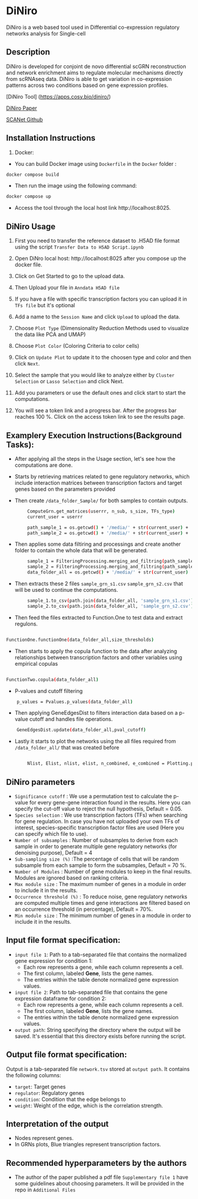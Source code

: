 # DiNiro

DiNiro is a web based tool used in Differential co-expression regulatory networks analysis for Single-cell

## Description

DiNiro is developed for conjoint de novo differential scGRN reconstruction and network enrichment aims to regulate molecular mechanisms directly from scRNAseq data. DiNiro is able to get variation in co-expression patterns across two conditions based on gene expression profiles.

[DiNiro Tool] (https://apps.cosy.bio/diniro/)

[DiNiro Paper](https://academic.oup.com/nargab/article/5/1/lqad018/7069287)

[SCANet Github](https://gitlab.com/mhanedd/diniro)


## Installation Instructions

1) Docker:

- You can build Docker image using `Dockerfile` in the `Docker` folder :
  
```bash
docker compose build
```

- Then run the image using the following command:

```bash
docker compose up
```

- Access the tool through the local host link http://localhost:8025.


## DiNiro Usage

1. First you need to transfer the reference dataset to .H5AD file format using the script `Transfer Data to H5AD Script.ipynb` 

2. Open DiNro local host: http://localhost:8025 after you compose up the docker file.

3. Click on Get Started to go to the upload data.

4. Then Upload your file in `Anndata H5AD file`
5. If you have a file with specific transcription factors you can upload it in `TFs file` but it's optional
6. Add a name to the `Session Name` and click `Upload` to upload the data.

7. Choose `Plot Type` (Dimensionality Reduction Methods used to visualize the data like PCA and UMAP)
8. Choose `Plot Color` (Coloring Criteria to color cells)
9. Click on `Update Plot` to update it to the choosen type and color and then click `Next`. 

10. Select the sample that you would like to analyze either by `Cluster Selection` or `Lasso Selection` and click Next.

11. Add you parameters or use the default ones and click start to start the computations.

12. You will see a token link and a progress bar. After the progress bar reaches 100 %. Click on the access token link to see the results page.


## Examplery Execution Instructions(Background Tasks):

- After applying all the steps in the Usage section, let's see how the computations are done.

- Starts by retrieving matrices related to gene regulatory networks, which include interaction matrices between transcription factors and target genes based on the parameters provided 

- Then create `/data_folder_Sample/` for both samples to contain outputs.

```bash
        ComputeGrn.get_matrices(userrr, n_sub, s_size, TFs_type)
        current_user = userrr

        path_sample_1 = os.getcwd() + '/media/' + str(current_user) + '/data_folder_sample_1/'
        path_sample_2 = os.getcwd() + '/media/' + str(current_user) + '/data_folder_sample_2/'
```

- Then applies some data filtiring and processings and create another folder to contain the whole data that will be generated.

```bash
        sample_1 = FilteringProcessing.merging_and_filtring(path_sample_1, occurrence_threshold, size_thresholds)
        sample_2 = FilteringProcessing.merging_and_filtring(path_sample_2, occurrence_threshold, size_thresholds)
        data_folder_all = os.getcwd() + '/media/' + str(current_user)
```

- Then extracts these 2 files `sample_grn_s1.csv` `sample_grn_s2.csv` that will be used to continue the computations.

```bash
        sample_1.to_csv(path.join(data_folder_all, 'sample_grn_s1.csv'), index=False)
        sample_2.to_csv(path.join(data_folder_all, 'sample_grn_s2.csv'), index=False)
```
- Then feed the files extracted to Function.One to test data and extract regulons.

```bash

FunctionOne.functionOne(data_folder_all,size_thresholds)

```

- Then starts to apply the copula function to the data after analyzing relationships between transcription factors and other variables using empirical copulas

```bash

FunctionTwo.copula(data_folder_all)

```

- P-values and cutoff filtering

```bash
    p_values = Pvalues.p_values(data_folder_all)
```

- Then applying GeneEdgesDist to filters interaction data based on a p-value cutoff and handles file operations.

```bash
    GeneEdgesDist.update(data_folder_all,pval_cutoff)
```

- Lastly it starts to plot the networks using the all files required from `/data_folder_all/` that was created before
```bash

        Nlist, Elist, nlist, elist, n_combined, e_combined = Plotting.plot_network(data_folder_all, number_of_modules,pval_cutoff,int(size_threshold_min),int(size_threshold_max))
```

## DiNiro parameters

- `Significance cutoff` : We use a permutation test to calculate the p-value for every gene-gene interaction found in the results. Here you can specify the cut-off value to reject the null hypothesis, Default = 0.05.
- `Species selection` : We use transcription factors (TFs) when searching for gene regulation. In case you have not uploaded your own TFs of interest, species-specific transcription factor files are used (Here you can specify which file to use).
- `Number of subsamples` : Number of subsamples to derive from each sample in order to generate multiple gene regulatory networks (for denoising purpose), Default = 4
- `Sub-sampling size (%)` :The percentage of cells that will be random subsample from each sample to form the subsamples, Default = 70 %.
- `Number of Modules` : Number of gene modules to keep in the final results. Modules are ignored based on ranking criteria. 
- `Max module size` : The maximum number of genes in a module in order to include it in the results.
- `Occurrence threshold (%)` : To reduce noise, gene regulatory networks are computed multiple times and gene interactions are filtered based on an occurrence threshold (in percentage), Default = 70%.
- `Min module size` : The minimum number of genes in a module in order to include it in the results.


## Input file format specification:

- `input file 1`:  Path to a tab-separated file that contains the normalized gene expression for condition 1:
    - Each row represents a gene, while each column represents a cell. 
    - The first column, labeled **Gene**, lists the gene names.
    - The entries within the table denote normalized gene expression values.
- `input file 2`: Path to tab-separated file that contains the gene expression dataframe for condition 2:
    - Each row represents a gene, while each column represents a cell. 
    - The first column, labeled **Gene**, lists the gene names.
    - The entries within the table denote normalized gene expression values.
- `output path`: String specifying the directory where the output will be saved. It's essential that this directory exists before running the script.

## Output file format specification:

Output is a tab-separated file `network.tsv` stored at `output path`. It contains the following columns:
- `target`: Target genes
- `regulator`: Regulatory genes
- `condition`: Condition that the edge belongs to
- `weight`: Weight of the edge, which is the correlation strength.

## Interpretation of the output

- Nodes represent genes.
- In GRNs plots, Blue triangles represent transcription factors.

## Recommended hyperparameters by the authors

- The author of the paper published a pdf file `Supplementary file 1` have some guidelines about choosing parameters. It will be provided in the repo in `Additional Files`

